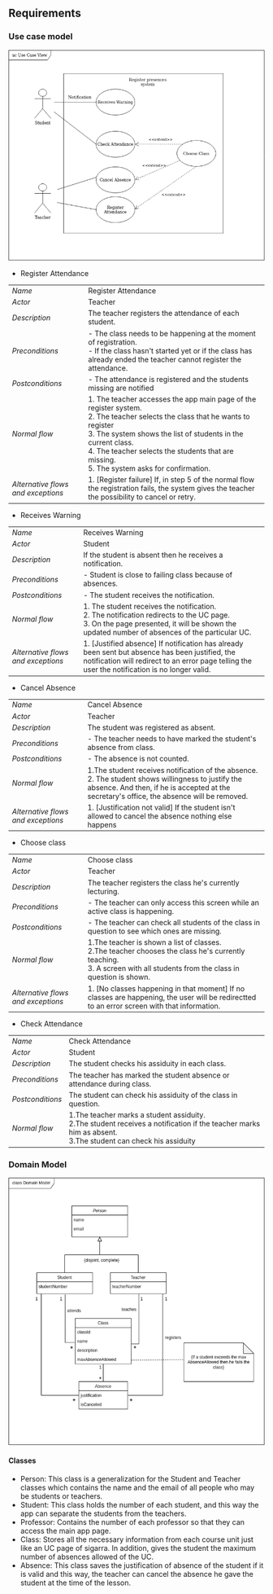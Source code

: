 ## Requirements

### Use case model

![Use Case Model](../images/use_case_model.png)

* Register Attendance

|||
| --- | --- |
| *Name* | Register Attendance |
| *Actor* |  Teacher | 
| *Description* | The teacher registers the attendance of each student. |
| *Preconditions* | - The class needs to be happening at the moment of registration. <br> - If the class hasn't started yet or if the class has already ended the teacher cannot register the attendance. |
| *Postconditions* | - The attendance is registered and the students missing are notified |
| *Normal flow* | 1. The teacher accesses the app main page of the register system. <br> 2. The teacher selects the class that he wants to register <br> 3. The system shows the list of students in the current class.<br> 4. The teacher selects the students that are missing. <br> 5. The system asks for confirmation. |
| *Alternative flows and exceptions* | 1. [Register failure] If, in step 5 of the normal flow the registration fails, the system gives the teacher the possibility to cancel or retry. |


* Receives Warning

|||
| --- | --- |
| *Name* | Receives Warning |
| *Actor* |  Student | 
| *Description* | If the student is absent then he receives a notification. |
| *Preconditions* | - Student is close to failing class because of absences. |
| *Postconditions* | - The student receives the notification. |
| *Normal flow* | 1. The student receives the notification.<br> 2. The notification redirects to the UC page.<br> 3. On the page presented, it will be shown the updated number of absences of the particular UC. |
| *Alternative flows and exceptions* | 1. [Justified absence] If notification has already been sent but absence has been justified, the notification will redirect to an error page telling the user the notification is no longer valid. |

* Cancel Absence

|||
| --- | --- |
| *Name* | Cancel Absence |
| *Actor* |  Teacher | 
| *Description* |The student was registered as absent. |
| *Preconditions* | - The teacher needs to have marked the student's absence from class. |
| *Postconditions* | - The absence is not counted. |
| *Normal flow* | 1.The student receives notification of the absence.<br> 2. The student shows willingness to justify the absence. And then, if he is accepted at the secretary's office, the absence will be removed. |
| *Alternative flows and exceptions* | 1. [Justification not valid] If the student isn't allowed to cancel the absence nothing else happens|


* Choose class

|||
| --- | --- |
| *Name* | Choose class |
| *Actor* |  Teacher | 
| *Description* |The teacher registers the class he's currently lecturing. |
| *Preconditions* | - The teacher can only access this screen while an active class is happening. |
| *Postconditions* | - The teacher can check all students of the class in question to see which ones are missing. |
| *Normal flow* | 1.The teacher is shown a list of classes.<br> 2.The teacher chooses the class he's currently teaching.<br> 3. A screen with all students from the class in question is shown. |
| *Alternative flows and exceptions* | 1. [No classes happening in that moment] If no classes are happening, the user will be redirectted to an error screen with that information. |

* Check Attendance

|||
| --- | --- |
| *Name* | Check Attendance |
| *Actor* | Student | 
| *Description* | The student checks his assiduity in each class. |
| *Preconditions* | The teacher has marked the student absence or attendance during class. |
| *Postconditions* | The student can check his assiduity of the class in question. |
| *Normal flow* | 1.The teacher marks a student assiduity.<br> 2.The student receives a notification if the teacher marks him as absent.<br> 3.The student can check his assiduity |


### Domain Model

![Domain Model](../images/domain_model.png)

#### Classes 
-    Person: This class is a generalization for the Student and Teacher classes which contains the name and the email of all people who may be students or teachers.
-    Student: This class holds the number of each student, and this way the app can separate the students from the teachers.
-    Professor: Contains the number of each professor so that they can access the main app page.
-    Class: Stores all the necessary information from each course unit just like an UC page of sigarra. 
In addition, gives the student the maximum number of absences allowed of the UC.
-    Absence: This class saves the justification of absence of the student if it is valid and this way, the teacher can cancel the absence he gave the student at the time of the lesson.
